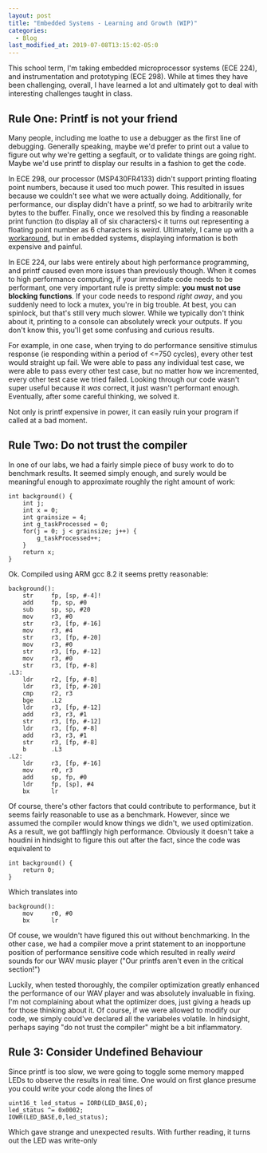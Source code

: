 ```yaml
---
layout: post
title: "Embedded Systems - Learning and Growth (WIP)"
categories:
  - Blog
last_modified_at: 2019-07-08T13:15:02-05:0
---
```


This school term, I'm taking embedded microprocessor systems (ECE 224), and instrumentation and prototyping (ECE 298). While at times they have been challenging, overall, I have learned a lot and ultimately got to deal with interesting challenges taught in class. 

## Rule One: Printf is not your friend

Many people, including me loathe to use a debugger as the first line of debugging. Generally speaking, maybe we'd prefer to print out a value to figure out why we're getting a segfault, or to validate things are going right. Maybe we'd use printf to display our results in a fashion to get the code. 

In ECE 298, our processor (MSP430FR4133) didn't support printing floating point numbers, because it used too much power. This resulted in issues because we couldn't see what we were actually doing. Additionally, for performance, our display didn't have a printf, so we had to arbitrarily write bytes to the buffer. Finally, once we resolved this by finding a reasonable print function (to display all of six characters)< it turns out representing a floating point number as 6 characters is _weird_. Ultimately, I came up with a [workaround](https://github.com/danielmccormick/playground/tree/master/ftoc/source), but in embedded systems, displaying information is both expensive and painful. 

In ECE 224, our labs were entirely about high performance programming, and printf caused even more issues than previously though. When it comes to high performance computing, if your immediate code needs to be performant, one very important rule is pretty simple: **you must not use blocking functions**. If your code needs to respond *right away*, and you suddenly need to lock a mutex, you're in big trouble. At best, you can spinlock, but that's still very much slower. While we typically don't think about it, printing to a console can absolutely wreck your outputs. If you don't know this, you'll get some confusing and curious results.   
  
For example, in one case, when trying to do performance sensitive stimulus response (ie responding within a period of <=750 cycles), every other test would straight up fail. We were able to pass any individual test case, we were able to pass every other test case, but no matter how we incremented, every other test case we tried failed. Looking through our code wasn't super useful because it _was_ correct, it just wasn't performant enough. Eventually, after some careful thinking, we solved it.   
  
Not only is printf expensive in power, it can easily ruin your program if called at a bad moment. 

## Rule Two: Do not trust the compiler

In one of our labs, we had a fairly simple piece of busy work to do to benchmark results. It seemed simply enough, and surely would be meaningful enough to approximate roughly the right amount of work:  
  
    int background() {
        int j;
        int x = 0;
        int grainsize = 4;
        int g_taskProcessed = 0;
        for(j = 0; j < grainsize; j++) {
            g_taskProcessed++;
        }
        return x;
    }

Ok. Compiled using ARM gcc 8.2 it seems pretty reasonable:

    background():
        str     fp, [sp, #-4]!
        add     fp, sp, #0
        sub     sp, sp, #20
        mov     r3, #0
        str     r3, [fp, #-16]
        mov     r3, #4
        str     r3, [fp, #-20]
        mov     r3, #0
        str     r3, [fp, #-12]
        mov     r3, #0
        str     r3, [fp, #-8]
    .L3:
        ldr     r2, [fp, #-8]
        ldr     r3, [fp, #-20]
        cmp     r2, r3
        bge     .L2
        ldr     r3, [fp, #-12]
        add     r3, r3, #1
        str     r3, [fp, #-12]
        ldr     r3, [fp, #-8]
        add     r3, r3, #1
        str     r3, [fp, #-8]
        b       .L3
    .L2:
        ldr     r3, [fp, #-16]
        mov     r0, r3
        add     sp, fp, #0
        ldr     fp, [sp], #4
        bx      lr

Of course, there's other factors that could contribute to performance, but it seems fairly reasonable to use as a benchmark. However, since we assumed the compiler would know things we didn't, we used optimization. As a result, we got bafflingly high performance. Obviously it doesn't take a houdini in hindsight to figure this out after the fact, since the code was equivalent to 

    int background() {
        return 0;
    }

Which translates into

    background():
        mov     r0, #0
        bx      lr

Of couse, we wouldn't have figured this out without benchmarking. In the other case, we had a compiler move a print statement to an inopportune position of performance sensitive code which resulted in really _weird_ sounds for our WAV music player ("Our printfs aren't even in the critical section!")   

Luckily, when tested thoroughly, the compiler optimization greatly enhanced the performance of our WAV player and was absolutely invaluable in fixing. I'm not complaining about what the optimizer does, just giving a heads up for those thinking about it. Of course, if we were allowed to modify our code, we simply could've declared all the variabeles volatile. In hindsight, perhaps saying "do not trust the compiler" might be a bit inflammatory.

## Rule 3: Consider Undefined Behaviour

Since printf is too slow, we were going to toggle some memory mapped LEDs to observe the results in real time. One would on first glance presume you could write your code along the lines of 

    uint16_t led_status = IORD(LED_BASE,0);
    led_status ^= 0x0002;
    IOWR(LED_BASE,0,led_status);

Which gave strange and unexpected results. With further reading, it turns out the LED was write-only 
